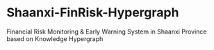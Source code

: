 # Shaanxi-FinRisk-Hypergraph
Financial Risk Monitoring &amp; Early Warning System in Shaanxi Province based on Knowledge Hypergraph
